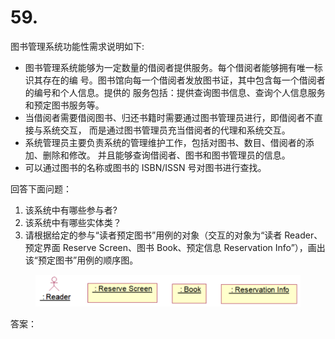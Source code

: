 # 59.

图书管理系统功能性需求说明如下:&#x20;

* 图书管理系统能够为一定数量的借阅者提供服务。每个借阅者能够拥有唯一标识其存在的编 号。图书馆向每一个借阅者发放图书证，其中包含每一个借阅者的编号和个人信息。提供的 服务包括：提供查询图书信息、查询个人信息服务和预定图书服务等。&#x20;
* 当借阅者需要借阅图书、归还书籍时需要通过图书管理员进行，即借阅者不直接与系统交互， 而是通过图书管理员充当借阅者的代理和系统交互。&#x20;
* 系统管理员主要负责系统的管理维护工作，包括对图书、数目、借阅者的添加、删除和修改。 并且能够查询借阅者、图书和图书管理员的信息。&#x20;
* 可以通过图书的名称或图书的 ISBN/ISSN 号对图书进行查找。

回答下面问题：

1. 该系统中有哪些参与者?
2. 该系统中有哪些实体类？
3. 请根据给定的参与“读者预定图书”用例的对象（交互的对象为“读者 Reader、预定界面 Reserve Screen、图书 Book、预定信息 Reservation Info”），画出该“预定图书”用例的顺序图。



<figure><img src="../.gitbook/assets/image (73).png" alt=""><figcaption></figcaption></figure>



答案：

